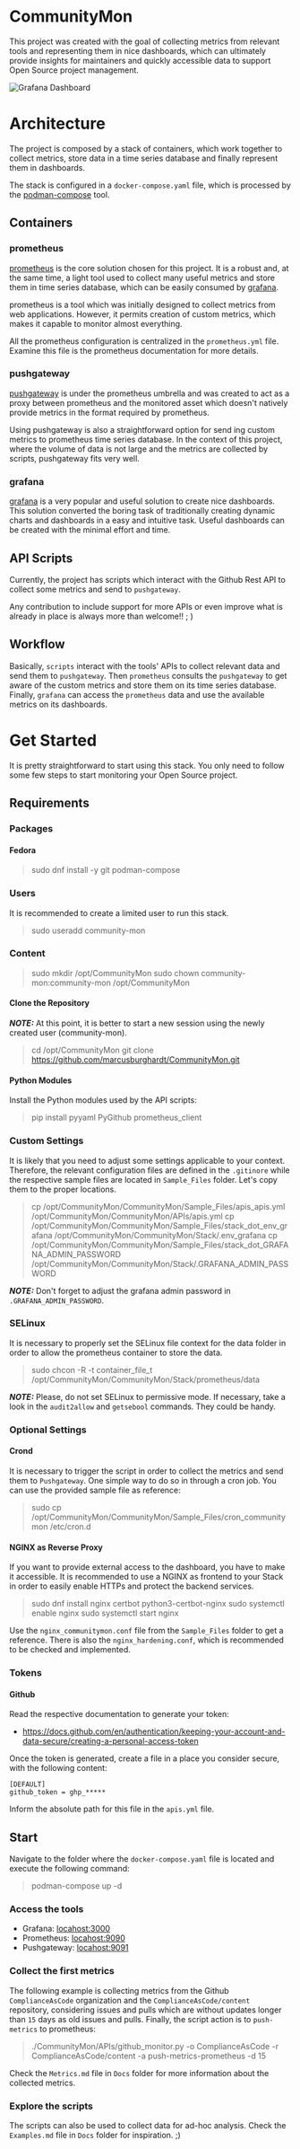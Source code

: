 # CommunityMon
This project was created with the goal of collecting metrics from relevant tools and representing them in nice dashboards, which can ultimately provide insights for maintainers and quickly accessible data to support Open Source project management.

![Grafana Dashboard](Screenshot_Grafana.png)

# Architecture
The project is composed by a stack of containers, which work together to collect metrics, store data in a time series database and finally represent them in dashboards.

The stack is configured in a `docker-compose.yaml` file, which is processed by the [podman-compose](https://github.com/containers/podman-compose) tool.

## Containers
### prometheus
[prometheus](https://prometheus.io/) is the core solution chosen for this project. It is a robust and, at the same time, a light tool used to collect many useful metrics and store them in time series database, which can be easily consumed by [grafana](https://grafana.com/oss/grafana/).

prometheus is a tool which was initially designed to collect metrics from web applications. However, it permits creation of custom metrics, which makes it capable to monitor almost everything.

All the prometheus configuration is centralized in the `prometheus.yml` file. Examine this file is the prometheus documentation for more details.

### pushgateway
[pushgateway](https://github.com/prometheus/pushgateway) is under the prometheus umbrella and was created to act as a proxy between prometheus and the monitored asset which doesn't natively provide metrics in the format required by prometheus.

Using pushgateway is also a straightforward option for send ing custom metrics to prometheus time series database. In the context of this project, where the volume of data is not large and the metrics are collected by scripts, pushgateway fits very well.

### grafana
[grafana](https://grafana.com/oss/grafana/) is a very popular and useful solution to create nice dashboards. This solution converted the boring task of traditionally creating dynamic charts and dashboards in a easy and intuitive task. Useful dashboards can be created with the minimal effort and time.

## API Scripts
Currently, the project has scripts which interact with the Github Rest API to collect some metrics and send to `pushgateway`.

Any contribution to include support for more APIs or even improve what is already in place is always more than welcome!! ; )

## Workflow
Basically, `scripts` interact with the tools' APIs to collect relevant data and send them to `pushgateway`. Then `prometheus` consults the `pushgateway` to get aware of the custom metrics and store them on its time series database. Finally, `grafana` can access the `prometheus` data and use the available metrics on its dashboards.

# Get Started
It is pretty straightforward to start using this stack. You only need to follow some few steps to start monitoring your Open Source project.
## Requirements
### Packages
#### Fedora
> sudo dnf install -y git podman-compose

### Users
It is recommended to create a limited user to run this stack.
> sudo useradd community-mon

### Content
> sudo mkdir /opt/CommunityMon
> sudo chown community-mon:community-mon /opt/CommunityMon

#### Clone the Repository
**_NOTE:_** At this point, it is better to start a new session using the newly created user (community-mon).

> cd /opt/CommunityMon
> git clone https://github.com/marcusburghardt/CommunityMon.git

#### Python Modules
Install the Python modules used by the API scripts:
> pip install pyyaml PyGithub prometheus_client

### Custom Settings
It is likely that you need to adjust some settings applicable to your context. Therefore, the relevant configuration files are defined in the `.gitinore` while the respective sample files are located in `Sample_Files` folder. Let's copy them to the proper locations.
> cp /opt/CommunityMon/CommunityMon/Sample_Files/apis_apis.yml /opt/CommunityMon/CommunityMon/APIs/apis.yml
> cp /opt/CommunityMon/CommunityMon/Sample_Files/stack_dot_env_grafana /opt/CommunityMon/CommunityMon/Stack/.env_grafana
> cp /opt/CommunityMon/CommunityMon/Sample_Files/stack_dot_GRAFANA_ADMIN_PASSWORD /opt/CommunityMon/CommunityMon/Stack/.GRAFANA_ADMIN_PASSWORD

**_NOTE:_** Don't forget to adjust the grafana admin password in `.GRAFANA_ADMIN_PASSWORD`.

### SELinux
It is necessary to properly set the SELinux file context for the data folder in order to allow the prometheus container to store the data.
> sudo chcon -R -t container_file_t /opt/CommunityMon/CommunityMon/Stack/prometheus/data

**_NOTE:_** Please, do not set SELinux to permissive mode. If necessary, take a look in the `audit2allow` and `getsebool` commands. They could be handy.

### Optional Settings
#### Crond
It is necessary to trigger the script in order to collect the metrics and send them to `Pushgateway`. One simple way to do so in through a cron job. You can use the provided sample file as reference:
> sudo cp /opt/CommunityMon/CommunityMon/Sample_Files/cron_communitymon /etc/cron.d

#### NGINX as Reverse Proxy
If you want to provide external access to the dashboard, you have to make it accessible. It is recommended to use a NGINX as frontend to your Stack in order to easily enable HTTPs and protect the backend services.
> sudo dnf install nginx certbot python3-certbot-nginx
> sudo systemctl enable nginx
> sudo systemctl start nginx

Use the `nginx_communitymon.conf` file from the `Sample_Files` folder to get a reference. There is also the `nginx_hardening.conf`, which is recommended to be checked and implemented.

### Tokens
#### Github
Read the respective documentation to generate your token:
* https://docs.github.com/en/authentication/keeping-your-account-and-data-secure/creating-a-personal-access-token

Once the token is generated, create a file in a place you consider secure, with the following content:
```
[DEFAULT]
github_token = ghp_*****
```
Inform the absolute path for this file in the `apis.yml` file.

## Start
Navigate to the folder where the `docker-compose.yaml` file is located and execute the following command:
> podman-compose up -d

### Access the tools
* Grafana: [locahost:3000](http://localhost:3000)
* Prometheus: [locahost:9090](http://localhost:9090)
* Pushgateway: [locahost:9091](http://localhost:9091)

### Collect the first metrics
The following example is collecting metrics from the Github `ComplianceAsCode` organization and the `ComplianceAsCode/content` repository, considering issues and pulls which are without updates longer than `15` days as old issues and pulls. Finally, the script action is to `push-metrics` to prometheus:
> ./CommunityMon/APIs/github_monitor.py -o ComplianceAsCode -r ComplianceAsCode/content -a push-metrics-prometheus -d 15

Check the `Metrics.md` file in `Docs` folder for more information about the collected metrics.

### Explore the scripts
The scripts can also be used to collect data for ad-hoc analysis. Check the `Examples.md` file in `Docs` folder for inspiration. ;)
